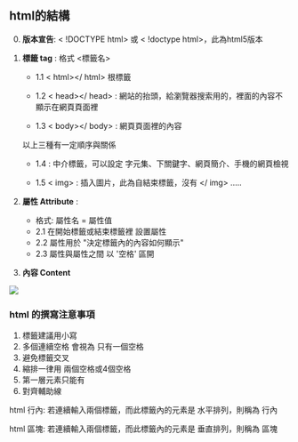 ## html的結構
  0. **版本宣告**: < !DOCTYPE html> 或 < !doctype html>，此為html5版本
  1. **標籤 tag** : 
        格式 <標籤名>
        * 1.1 < html></ html> 根標籤
        
        * 1.2 < head></ head> : 網站的抬頭，給瀏覽器搜索用的，裡面的內容不顯示在網頁頁面裡
        
        * 1.3 < body></ body> : 網頁頁面裡的內容
        
        以上三種有一定順序與關係
        
        * 1.4  <meta>: 中介標籤，可以設定 字元集、下關鍵字、網頁簡介、手機的網頁檢視
        
        * 1.5 < img> : 插入圖片，此為自結束標籤，沒有 </ img>
        .....
  2. **屬性 Attribute** :
        * 格式: 屬性名 = 屬性值
        * 2.1 在開始標籤或結束標籤裡 設置屬性
        * 2.2 屬性用於 "決定標籤內的內容如何顯示"
        * 2.3 屬性與屬性之間 以 '空格' 區開
  3. **內容 Content**
  <img src="https://dirask.com/static/bucket/1573242150028-jdlQB5OAR9--image.png">

### html 的撰寫注意事項
  1. 標籤建議用小寫
  2. 多個連續空格 會視為 只有一個空格
  3. 避免標籤交叉
  4. 縮排一律用 兩個空格或4個空格
  5. <html></html> 第一層元素只能有<head><body>
  6. 對齊輔助線

html 行內: 若連續輸入兩個標籤，而此標籤內的元素是 水平排列，則稱為 行內
  
html 區塊: 若連續輸入兩個標籤，而此標籤內的元素是 垂直排列，則稱為 區塊
